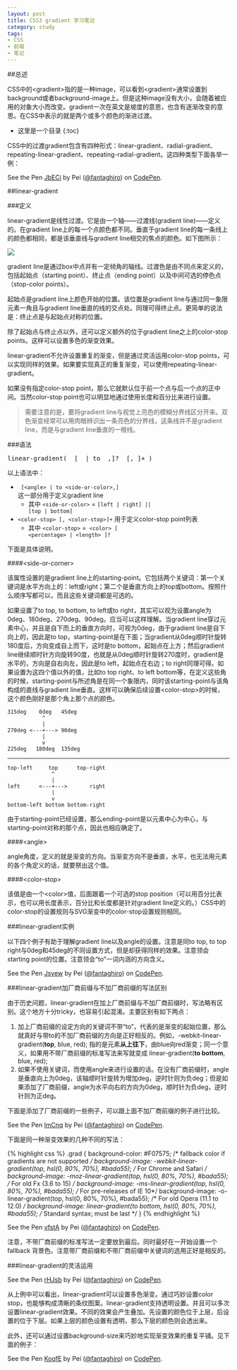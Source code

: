 ```yaml
---
layout: post
title: CSS3 gradient 学习笔记
category: study
tags:
- CSS
- 前端
- 笔记
---
```


##总述

CSS中的&lt;gradient>指的是一种image，可以看到&lt;gradient>通常设置到background或者background-image上。但是这种image没有大小，会随着被应用的对象大小而改变。gradient一次在英文是坡度的意思，也含有逐渐改变的意思。在CSS中表示的就是两个或多个颜色的渐进过渡。
<!--more-->

- 这里是一个目录
{:toc}

CSS中的过渡gradient包含有四种形式：linear-gradient、radial-gradient、repeating-linear-gradient、repeating-radial-gradient。这四种类型下面各举一例：

<p data-height="268" data-theme-id="2146" data-slug-hash="JbECi" data-default-tab="result" class='codepen'>See the Pen <a href='http://codepen.io/fantaghiro/pen/JbECi/'>JbECi</a> by Pei (<a href='http://codepen.io/fantaghiro'>@fantaghiro</a>) on <a href='http://codepen.io'>CodePen</a>.</p>
<script async src="//codepen.io/assets/embed/ei.js"></script>

##linear-gradient

###定义

linear-gradient是线性过渡。它是由一个轴——过渡线(gradient line)——定义的。在gradient line上的每一个点颜色都不同。垂直于gradient line的每一条线上的颜色都相同，都是该垂直线与gradient line相交的焦点的颜色。如下图所示：

<img src="http://pic.yupoo.com/fantaghiro_v/DR7CkQuj/j12bE.png">

gradient line是通过box中点并有一定倾角的轴线。过渡色是由不同点来定义的，包括起始点（starting point）、终止点（ending point）以及中间可选的停色点（stop-color points）。

起始点是gradient line上颜色开始的位置。该位置是gradient line与通过同一象限元素一角且与gradient line垂直的线的交点处。同理可得终止点。更简单的说法是：终止点是与起始点对称的位置。

除了起始点与终止点以外，还可以定义额外的位于gradient line之上的color-stop points。这样可以设置多色的渐变效果。

linear-gradient不允许设置重复的渐变，但是通过灵活运用color-stop points，可以实现同样的效果。如果要实现真正的重复渐变，可以使用repeating-linear-gradient。

如果没有指定color-stop point，那么它就默认位于前一个点与后一个点的正中间。当然color-stop point也可以明显地通过使用长度和百分比来进行设置。

> 需要注意的是，要将gradient line与视觉上亮色的模糊分界线区分开来。双色渐变经常可以用肉眼辨识出一条亮色的分界线，这条线并不是gradient line，而是与gradient line垂直的一根线。

###语法

<pre>
linear-gradient(  [ <angle> | to <side-or-corner> ,]? <color-stop> [, <color-stop>]+ )
</pre>

以上语法中：

- <code> [&lt;angle> | to &lt;side-or-color>,] </code>这一部分用于定义gradient line
    - 其中 <code>&lt;side-or-color></code> = <code>[left | right] || [top | bottom]</code> 
- <code>&lt;color-stop> [, &lt;color-stop>]+</code> 用于定义color-stop point列表
    - 其中 <code>&lt;color-stop></code> =<code> &lt;color> [ &lt;percentage> | &lt;length> ]?</code>

下面是具体说明。

####&lt;side-or-corner>

该属性设置的是gradient line上的starting-point。它包括两个关键词：第一个关键词是水平方向上的：left或right；第二个是垂直方向上的top或bottom。按照什么顺序写都可以，而且这些关键词都是可选的。

如果设置了to top, to bottom, to left或to right，其实可以视为设置angle为 0deg、180deg、270deg、90deg。应当可以这样理解。当gradient line穿过元素中心，并且是自下而上的垂直方向时，可视为0deg，由于gradient line是自下向上的，因此是to top，starting-point是在下面；当gradient从0deg顺时针旋转180度后，方向变成自上而下，这时是to bottom，起始点在上方；然后gradient line继续顺时针方向旋转90度，也就是从0deg顺时针旋转270度时，gradient是水平的，方向是自右向左，因此是to left，起始点在右边；to right同理可得。如果设置为这四个值以外的值，比如to top right、to left bottom等，在定义这些角的时候，starting-point与所述角是在同一个象限内，同时该starting-point与该角构成的直线与gradient line垂直。这样可以确保后续设置&lt;color-stop>的时候，这个颜色刚好是那个角上那个点的颜色。

    315deg    0deg   45deg
               ^
               |
    270deg <---+---> 90deg
               |
               v
    225deg   180deg  135deg
    
<hr>
    
    top-left     top      top-right
                  ^
                  |
    left      <---+--->       right
                  |
                  v
    bottom-left bottom bottom-right


由于starting-point已经设置，那么ending-point是以元素中心为中心，与starting-point对称的那个点，因此也相应确定了。

####&lt;angle>

angle角度，定义的就是渐变的方向。当渐变方向不是垂直，水平，也无法用元素的各个角定义的话，就要祭出这个值。

####&lt;color-stop>

该值是由一个&lt;color>值，后面跟着一个可选的stop position（可以用百分比表示，也可以用长度表示，百分比和长度都是针对gradient line定义的。）CSS中的color-stop的设置规则与SVG渐变中的color-stop设置规则相同。

###linear-gradient实例

以下四个例子有助于理解gradient line以及angle的设置。注意是同to top, to top right与0deg和45deg的不同设置方式，但是却获得同样的效果。注意领会starting point的位置。注意领会“to”一词内涵的方向含义。

<p data-height="268" data-theme-id="2146" data-slug-hash="Jsyew" data-default-tab="result" class='codepen'>See the Pen <a href='http://codepen.io/fantaghiro/pen/Jsyew/'>Jsyew</a> by Pei (<a href='http://codepen.io/fantaghiro'>@fantaghiro</a>) on <a href='http://codepen.io'>CodePen</a>.</p>
<script async src="//codepen.io/assets/embed/ei.js"></script>


###linear-gradient加厂商前缀与不加厂商前缀的写法区别

由于历史问题，linear-gradient在加上厂商前缀与不加厂商前缀时，写法略有区别。这个地方十分tricky，也容易引起混淆。主要区别有如下两点：

1. 加上厂商前缀的设定方向的关键词不带“to”，代表的是渐变的起始位置，那么就真好与带to的不加厂商前缀的方向是正好相反的。例如，-webkit-linear-gradient(**top**, blue, red); 指的是元素**从上往下**，由blue向red渐变；同一个意义，如果用不带厂商前缀的标准写法来写就变成 linear-gradient(**to bottom**, blue, red);
2. 如果不使用关键词，而使用angle来进行设置的话。在没有厂商前缀时，angle是垂直向上为0deg，该轴顺时针旋转为增加deg，逆时针则为负deg；但是如果添加了厂商前缀，angle为水平向右的方向为0deg，顺时针为负deg，逆时针则为正deg。

下面是添加了厂商前缀的一些例子，可以跟上面不加厂商前缀的例子进行比较。

<p data-height="298" data-theme-id="2146" data-slug-hash="lmCnq" data-default-tab="result" class='codepen'>See the Pen <a href='http://codepen.io/fantaghiro/pen/lmCnq/'>lmCnq</a> by Pei (<a href='http://codepen.io/fantaghiro'>@fantaghiro</a>) on <a href='http://codepen.io'>CodePen</a>.</p>
<script async src="//codepen.io/assets/embed/ei.js"></script>

下面是同一种渐变效果的几种不同的写法：

{% highlight css %}
.grad { 
  background-color: #F07575; /* fallback color if gradients are not supported */
  background-image: -webkit-linear-gradient(top, hsl(0, 80%, 70%), #bada55); /* For Chrome and Safari */
  background-image:    -moz-linear-gradient(top, hsl(0, 80%, 70%), #bada55); /* For old Fx (3.6 to 15) */
  background-image:     -ms-linear-gradient(top, hsl(0, 80%, 70%), #bada55); /* For pre-releases of IE 10*/
  background-image:      -o-linear-gradient(top, hsl(0, 80%, 70%), #bada55); /* For old Opera (11.1 to 12.0) */ 
  background-image:         linear-gradient(to bottom, hsl(0, 80%, 70%), #bada55); /* Standard syntax; must be last */
}
{% endhighlight %}

<p data-height="268" data-theme-id="2146" data-slug-hash="vfstA" data-default-tab="result" class='codepen'>See the Pen <a href='http://codepen.io/fantaghiro/pen/vfstA/'>vfstA</a> by Pei (<a href='http://codepen.io/fantaghiro'>@fantaghiro</a>) on <a href='http://codepen.io'>CodePen</a>.</p>
<script async src="//codepen.io/assets/embed/ei.js"></script>

注意，不带厂商前缀的标准写法一定要放到最后。同时最好在一开始设置一个fallback 背景色。注意带厂商前缀和不带厂商前缀中关键词的选用正好是相反的。


###linear-gradient的灵活运用

<p data-height="268" data-theme-id="2146" data-slug-hash="rHJsb" data-default-tab="result" class='codepen'>See the Pen <a href='http://codepen.io/fantaghiro/pen/rHJsb/'>rHJsb</a> by Pei (<a href='http://codepen.io/fantaghiro'>@fantaghiro</a>) on <a href='http://codepen.io'>CodePen</a>.</p>
<script async src="//codepen.io/assets/embed/ei.js"></script>

从上例中可以看出，linear-gradient可以设置多色渐变。通过巧妙设置color stop，也能够构成清晰的条纹图案。linear-gradient支持透明设置。并且可以多次设置linear-gradient效果。不同的效果会产生叠加。先设置的颜色位于上层，后设置的位于下层。如果上层的颜色设置有透明，那么下层的颜色则会透出来。

此外，还可以通过设置background-size来巧妙地实现渐变效果的重复平铺。见下面的例子：

<p data-height="624" data-theme-id="2146" data-slug-hash="KoqfE" data-default-tab="result" class='codepen'>See the Pen <a href='http://codepen.io/fantaghiro/pen/KoqfE/'>KoqfE</a> by Pei (<a href='http://codepen.io/fantaghiro'>@fantaghiro</a>) on <a href='http://codepen.io'>CodePen</a>.</p>
<script async src="//codepen.io/assets/embed/ei.js"></script>



